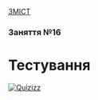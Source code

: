 [ЗМІСТ](../index.md)

### Заняття №16

# Тестування

[![Quizizz](12-Quizizz.png)](https://quizizz.com/join?ref=header_tab&lng=en)

